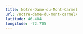 ```yaml
---
title: Notre-Dame-du-Mont-Carmel
url: /notre-dame-du-mont-carmel/
latitude: 46.484
longitude: -72.705
---
```

